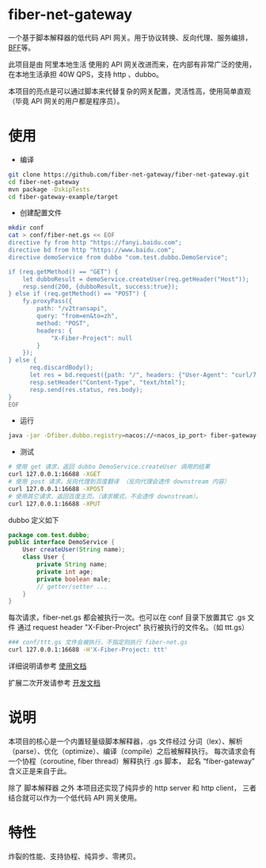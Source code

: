 # fiber-net-gateway 
一个基于脚本解释器的低代码 API 网关。用于协议转换、反向代理、服务编排，[BFF](https://zhuanlan.zhihu.com/p/634498512)等。

此项目是由 阿里本地生活 使用的 API 网关改进而来，在内部有非常广泛的使用，在本地生活承担 40W QPS，支持 http 、dubbo。

本项目的亮点是可以通过脚本来代替复杂的网关配置，灵活性高，使用简单直观（毕竟 API 网关的用户都是程序员）。


# 使用

- 编译
```bash
git clone https://github.com/fiber-net-gateway/fiber-net-gateway.git
cd fiber-net-gateway
mvn package -DskipTests
cd fiber-gateway-example/target
```

- 创建配置文件
```bash
mkdir conf
cat > conf/fiber-net.gs << EOF
directive fy from http "https://fanyi.baidu.com";
directive bd from http "https://www.baidu.com";
directive demoService from dubbo "com.test.dubbo.DemoService";

if (req.getMethod() == "GET") {
    let dubboResult = demoService.createUser(req.getHeader("Host"));
    resp.send(200, {dubboResult, success:true});
} else if (req.getMethod() == "POST") {
    fy.proxyPass({
        path: "/v2transapi",
        query: "from=en&to=zh",
        method: "POST",
        headers: {
            "X-Fiber-Project": null
        }
    });
} else {
      req.discardBody();
      let res = bd.request({path: "/", headers: {"User-Agent": "curl/7.88.1"}});
      resp.setHeader("Content-Type", "text/html");
      resp.send(res.status, res.body);
}
EOF
```

- 运行
```bash
java -jar -Dfiber.dubbo.registry=nacos://<nacos_ip_port> fiber-gateway-example-1.0-SNAPSHOT.jar conf
```

- 测试
```bash
# 使用 get 请求，返回 dubbo DemoService.createUser 调用的结果
curl 127.0.0.1:16688 -XGET
# 使用 post 请求，反向代理到百度翻译 （反向代理会透传 downstream 内容）
curl 127.0.0.1:16688 -XPOST
# 使用其它请求，返回百度主页。（请求模式，不会透传 downstream）。
curl 127.0.0.1:16688 -XPUT
```
dubbo 定义如下
```java
package com.test.dubbo;
public interface DemoService {
    User createUser(String name);
    class User {
        private String name;
        private int age;
        private boolean male;
        // getter/setter ...
    }
}
```
每次请求，fiber-net.gs 都会被执行一次。也可以在 conf 目录下放置其它 .gs 文件
通过 request header "X-Fiber-Project" 执行被执行的文件名。（如 ttt.gs）
```bash
### conf/ttt.gs 文件会被执行，不指定则执行 fiber-net.gs 
curl 127.0.0.1:16688 -H'X-Fiber-Project: ttt'
```
详细说明请参考 [使用文档](doc/user.md)

扩展二次开发请参考 [开发文档](doc/dev.md)


# 说明
本项目的核心是一个内置轻量级脚本解释器，.gs 文件经过 分词（lex）、解析（parse）、优化（optimize）、编译（compile）之后被解释执行。
每次请求会有 一个协程（coroutine, fiber thread）解释执行 .gs 脚本， 起名 “fiber-gateway” 含义正是来自于此。

除了 脚本解释器 之外 本项目还实现了纯异步的 http server 和 http client， 三者结合就可以作为一个低代码 API 网关使用。

# 特性
炸裂的性能、支持协程、纯异步、零拷贝。
